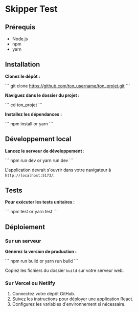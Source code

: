 # Skipper Test

## Prérequis

- Node.js
- npm
- yarn

## Installation

**Clonez le dépôt :**

\`\`\`
git clone https://github.com/ton_username/ton_projet.git
\`\`\`

**Naviguez dans le dossier du projet :**

\`\`\`
cd ton_projet
\`\`\`

**Installez les dépendances :**

\`\`\`
npm install or yarn
\`\`\`

## Développement local

**Lancez le serveur de développement :**

\`\`\`
npm run dev or yarn run dev
\`\`\`

L'application devrait s'ouvrir dans votre navigateur à `http://localhost:5173/`.

## Tests

**Pour exécuter les tests unitaires :**

\`\`\`
npm test or yarn test
\`\`\`

## Déploiement

### Sur un serveur

**Générez la version de production :**

\`\`\`
npm run build or yarn run build
\`\`\`

Copiez les fichiers du dossier `build` sur votre serveur web.

### Sur Vercel ou Netlify

1. Connectez votre dépôt GitHub.
2. Suivez les instructions pour déployer une application React.
3. Configurez les variables d'environnement si nécessaire.


